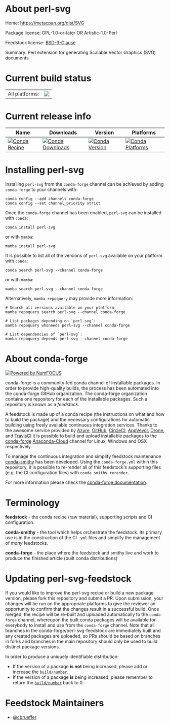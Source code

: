 About perl-svg
==============

Home: https://metacpan.org/dist/SVG

Package license: GPL-1.0-or-later OR Artistic-1.0-Perl

Feedstock license: [BSD-3-Clause](https://github.com/conda-forge/perl-svg-feedstock/blob/main/LICENSE.txt)

Summary: Perl extension for generating Scalable Vector Graphics (SVG) documents

Current build status
====================


<table><tr><td>All platforms:</td>
    <td>
      <a href="https://dev.azure.com/conda-forge/feedstock-builds/_build/latest?definitionId=17185&branchName=main">
        <img src="https://dev.azure.com/conda-forge/feedstock-builds/_apis/build/status/perl-svg-feedstock?branchName=main">
      </a>
    </td>
  </tr>
</table>

Current release info
====================

| Name | Downloads | Version | Platforms |
| --- | --- | --- | --- |
| [![Conda Recipe](https://img.shields.io/badge/recipe-perl--svg-green.svg)](https://anaconda.org/conda-forge/perl-svg) | [![Conda Downloads](https://img.shields.io/conda/dn/conda-forge/perl-svg.svg)](https://anaconda.org/conda-forge/perl-svg) | [![Conda Version](https://img.shields.io/conda/vn/conda-forge/perl-svg.svg)](https://anaconda.org/conda-forge/perl-svg) | [![Conda Platforms](https://img.shields.io/conda/pn/conda-forge/perl-svg.svg)](https://anaconda.org/conda-forge/perl-svg) |

Installing perl-svg
===================

Installing `perl-svg` from the `conda-forge` channel can be achieved by adding `conda-forge` to your channels with:

```
conda config --add channels conda-forge
conda config --set channel_priority strict
```

Once the `conda-forge` channel has been enabled, `perl-svg` can be installed with `conda`:

```
conda install perl-svg
```

or with `mamba`:

```
mamba install perl-svg
```

It is possible to list all of the versions of `perl-svg` available on your platform with `conda`:

```
conda search perl-svg --channel conda-forge
```

or with `mamba`:

```
mamba search perl-svg --channel conda-forge
```

Alternatively, `mamba repoquery` may provide more information:

```
# Search all versions available on your platform:
mamba repoquery search perl-svg --channel conda-forge

# List packages depending on `perl-svg`:
mamba repoquery whoneeds perl-svg --channel conda-forge

# List dependencies of `perl-svg`:
mamba repoquery depends perl-svg --channel conda-forge
```


About conda-forge
=================

[![Powered by
NumFOCUS](https://img.shields.io/badge/powered%20by-NumFOCUS-orange.svg?style=flat&colorA=E1523D&colorB=007D8A)](https://numfocus.org)

conda-forge is a community-led conda channel of installable packages.
In order to provide high-quality builds, the process has been automated into the
conda-forge GitHub organization. The conda-forge organization contains one repository
for each of the installable packages. Such a repository is known as a *feedstock*.

A feedstock is made up of a conda recipe (the instructions on what and how to build
the package) and the necessary configurations for automatic building using freely
available continuous integration services. Thanks to the awesome service provided by
[Azure](https://azure.microsoft.com/en-us/services/devops/), [GitHub](https://github.com/),
[CircleCI](https://circleci.com/), [AppVeyor](https://www.appveyor.com/),
[Drone](https://cloud.drone.io/welcome), and [TravisCI](https://travis-ci.com/)
it is possible to build and upload installable packages to the
[conda-forge](https://anaconda.org/conda-forge) [Anaconda-Cloud](https://anaconda.org/)
channel for Linux, Windows and OSX respectively.

To manage the continuous integration and simplify feedstock maintenance
[conda-smithy](https://github.com/conda-forge/conda-smithy) has been developed.
Using the ``conda-forge.yml`` within this repository, it is possible to re-render all of
this feedstock's supporting files (e.g. the CI configuration files) with ``conda smithy rerender``.

For more information please check the [conda-forge documentation](https://conda-forge.org/docs/).

Terminology
===========

**feedstock** - the conda recipe (raw material), supporting scripts and CI configuration.

**conda-smithy** - the tool which helps orchestrate the feedstock.
                   Its primary use is in the construction of the CI ``.yml`` files
                   and simplify the management of *many* feedstocks.

**conda-forge** - the place where the feedstock and smithy live and work to
                  produce the finished article (built conda distributions)


Updating perl-svg-feedstock
===========================

If you would like to improve the perl-svg recipe or build a new
package version, please fork this repository and submit a PR. Upon submission,
your changes will be run on the appropriate platforms to give the reviewer an
opportunity to confirm that the changes result in a successful build. Once
merged, the recipe will be re-built and uploaded automatically to the
`conda-forge` channel, whereupon the built conda packages will be available for
everybody to install and use from the `conda-forge` channel.
Note that all branches in the conda-forge/perl-svg-feedstock are
immediately built and any created packages are uploaded, so PRs should be based
on branches in forks and branches in the main repository should only be used to
build distinct package versions.

In order to produce a uniquely identifiable distribution:
 * If the version of a package **is not** being increased, please add or increase
   the [``build/number``](https://docs.conda.io/projects/conda-build/en/latest/resources/define-metadata.html#build-number-and-string).
 * If the version of a package **is** being increased, please remember to return
   the [``build/number``](https://docs.conda.io/projects/conda-build/en/latest/resources/define-metadata.html#build-number-and-string)
   back to 0.

Feedstock Maintainers
=====================

* [@cbrueffer](https://github.com/cbrueffer/)

